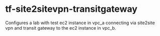 # tf-site2sitevpn-transitgateway
Configures a lab with test ec2 instance in vpc_a connecting via site2site vpn and transit gateway to the ec2 instance in vpc_b. 
